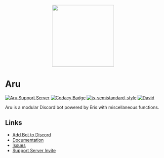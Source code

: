<p align="center">
  <img src="logo.png" height="200px" width="200px">
</p>

# Aru
[![Aru Support Server](https://discordapp.com/api/guilds/150660709254955009/embed.png?style=shield)](https://discord.gg/0qAx3KUU1I4X74Hc)
[![Codacy Badge](https://api.codacy.com/project/badge/Grade/6b36f823103340bbb11ec623d4162fa6)](https://www.codacy.com/app/PyroclasticMayhem/aru?utm_source=github.com&amp;utm_medium=referral&amp;utm_content=perhion/aru&amp;utm_campaign=Badge_Grade)
[![js-semistandard-style](https://img.shields.io/badge/code%20style-semistandard-brightgreen.svg?style=flat-square)](https://github.com/Flet/semistandard)
[![David](https://david-dm.org/perhion/aru.svg)](https://david-dm.org/perhion/aru)

Aru is a modular Discord bot powered by Eris with miscellaneous functions.

## Links
* [Add Bot to Discord](https://discordapp.com/oauth2/authorize?client_id=168080204063834112&scope=bot&permissions=0)
* [Documentation](https://github.com/perhion/aru/wiki)
* [Issues](https://github.com/perhion/aru/issues)
* [Support Server Invite](https://discord.gg/0qAx3KUU1I4X74Hc)
